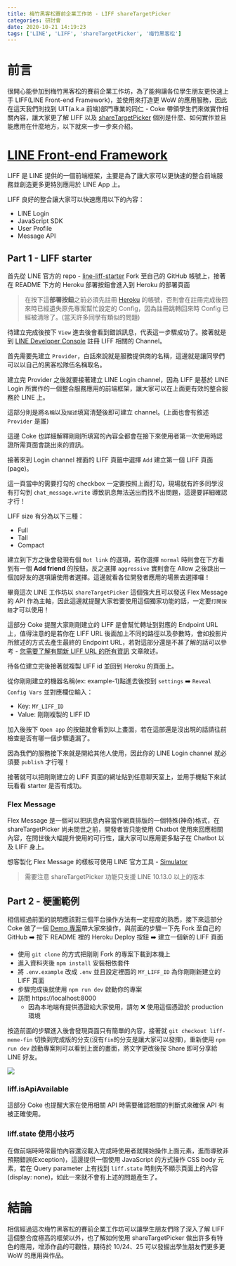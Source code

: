 ```yaml
---
title: 梅竹黑客松賽前企業工作坊 - LIFF shareTargetPicker
categories: 研討會
date: 2020-10-21 14:19:23
tags: ['LINE', 'LIFF', 'shareTargetPicker', '梅竹黑客松']
---
```


<style>
  section.compact {
    font-size: 150%  
  }
  img[alt~="center"] {
    display: block;
    margin: 0 auto;
  }
</style>

# 前言

很開心能參加到梅竹黑客松的賽前企業工作坊，為了能夠讓各位學生朋友更快速上手 LIFF(LINE Front-end Framework)，並使用來打造更 WoW 的應用服務，因此在這天我們則找到 UIT(a.k.a 前端)部門專業的同仁 - Coke 帶領學生們來做實作相關內容，讓大家更了解 LIFF 以及 [shareTargetPicker](https://developers.line.biz/en/reference/liff/#share-target-picker) 個別是什麼、如何實作並且能應用在什麼地方，以下就來一步一步來介紹。

<!-- more -->

# [LINE Front-end Framework](https://developers.line.biz/en/docs/liff/overview/)

<script async class="speakerdeck-embed" data-slide="4" data-id="29f68cae8f9d4a80adde4ebf5a5fca5e" data-ratio="1.77777777777778" src="//speakerdeck.com/assets/embed.js"></script>

LIFF 是 LINE 提供的一個前端框架，主要是為了讓大家可以更快速的整合前端服務並創造更多更特別應用於 LINE App 上。

<script async class="speakerdeck-embed" data-slide="6" data-id="29f68cae8f9d4a80adde4ebf5a5fca5e" data-ratio="1.77777777777778" src="//speakerdeck.com/assets/embed.js"></script>

LIFF 良好的整合讓大家可以快速應用以下的內容：

- LINE Login
- JavaScript SDK
- User Profile
- Message API

## Part 1 - LIFF starter

<script async class="speakerdeck-embed" data-slide="8" data-id="29f68cae8f9d4a80adde4ebf5a5fca5e" data-ratio="1.77777777777778" src="//speakerdeck.com/assets/embed.js"></script>

首先從 LINE 官方的 repo - [line-liff-starter](https://github.com/line/line-liff-starter) Fork 至自己的 GitHub 帳號上，接著在 README 下方的 Heroku 部署按鈕會進入到 Heroku 的部署頁面

> 在按下這**部署按鈕**之前必須先註冊 [Heroku](https://www.heroku.com/) 的帳號，否則會在註冊完成後回來時已經遺失原先專案幫忙設定的 Config，因為註冊跳轉回來時 Config 已經被清除了。(當天許多同學有類似的問題)

<script async class="speakerdeck-embed" data-slide="12" data-id="29f68cae8f9d4a80adde4ebf5a5fca5e" data-ratio="1.77777777777778" src="//speakerdeck.com/assets/embed.js"></script>

待建立完成後按下 `View` 進去後會看到錯誤訊息，代表這一步驟成功了。接著就是到 [LINE Developer Console](https://developers.line.biz/console) 註冊 LIFF 相關的 Channel。

<script async class="speakerdeck-embed" data-slide="15" data-id="29f68cae8f9d4a80adde4ebf5a5fca5e" data-ratio="1.77777777777778" src="//speakerdeck.com/assets/embed.js"></script>

首先需要先建立 `Provider`，白話來說就是服務提供商的名稱，這邊就是讓同學們可以以自己的黑客松隊伍名稱取名。

<script async class="speakerdeck-embed" data-slide="17" data-id="29f68cae8f9d4a80adde4ebf5a5fca5e" data-ratio="1.77777777777778" src="//speakerdeck.com/assets/embed.js"></script>

建立完 Provider 之後就要接著建立 LINE Login channel，因為 LIFF 是基於 LINE Login 所實作的一個整合服務應用的前端框架，讓大家可以在上面更有效的整合服務於 LINE 上。

這部分則是將`名稱`以及`描述`填寫清楚後即可建立 channel。(上面也會有敘述 `Provider` 是誰)

<script async class="speakerdeck-embed" data-slide="18" data-id="29f68cae8f9d4a80adde4ebf5a5fca5e" data-ratio="1.77777777777778" src="//speakerdeck.com/assets/embed.js"></script>

這邊 Coke 也詳細解釋剛剛所填寫的內容全都會在接下來使用者第一次使用時認證所需頁面會跳出來的資訊。

<script async class="speakerdeck-embed" data-slide="19" data-id="29f68cae8f9d4a80adde4ebf5a5fca5e" data-ratio="1.77777777777778" src="//speakerdeck.com/assets/embed.js"></script>

接著來到 Login channel 裡面的 LIFF 頁籤中選擇 `Add` 建立第一個 LIFF 頁面(page)。

<script async class="speakerdeck-embed" data-slide="20" data-id="29f68cae8f9d4a80adde4ebf5a5fca5e" data-ratio="1.77777777777778" src="//speakerdeck.com/assets/embed.js"></script>

這一頁當中的需要打勾的 checkbox 一定要按照上面打勾，現場就有許多同學沒有打勾到 `chat_message.write` 導致訊息無法送出而找不出問題，這邊要詳細確認才行！

LIFF size 有分為以下三種：

- Full
- Tall
- Compact

<script async class="speakerdeck-embed" data-slide="23" data-id="29f68cae8f9d4a80adde4ebf5a5fca5e" data-ratio="1.77777777777778" src="//speakerdeck.com/assets/embed.js"></script>

建立到下方之後會發現有個 `Bot link` 的選項，若你選擇 `normal` 時則會在下方看到有一個 **Add friend** 的按鈕，反之選擇 `aggressive` 實則會在 Allow 之後跳出一個加好友的選項讓使用者選擇。這邊就看各位開發者應用的場景去選擇囉！

<script async class="speakerdeck-embed" data-slide="25" data-id="29f68cae8f9d4a80adde4ebf5a5fca5e" data-ratio="1.77777777777778" src="//speakerdeck.com/assets/embed.js"></script>

畢竟這次 LINE 工作坊以 `shareTargetPicker` 這個強大且可以發送 Flex Message 的 API 作為主軸，因此這邊就提醒大家若要使用這個獨家功能的話，一定要`打開按鈕`才可以使用！

<script async class="speakerdeck-embed" data-slide="27" data-id="29f68cae8f9d4a80adde4ebf5a5fca5e" data-ratio="1.77777777777778" src="//speakerdeck.com/assets/embed.js"></script>

這部分 Coke 提醒大家剛剛建立的 LIFF 是會幫忙轉址到對應的 Endpoint URL 上，值得注意的是若你在 LIFF URL 後面加上不同的路徑以及參數時，會如投影片所敘述的方式去產生最終的 Endpoint URL，若對這部分還是不甚了解的話可以參考 - [您需要了解有關新 LIFF URL 的所有資訊](https://engineering.linecorp.com/zh-hant/blog/new-liff-url-infomation/) 文章敘述。

<script async class="speakerdeck-embed" data-slide="28" data-id="29f68cae8f9d4a80adde4ebf5a5fca5e" data-ratio="1.77777777777778" src="//speakerdeck.com/assets/embed.js"></script>

待各位建立完後接著就複製 LIFF id 並回到 Heroku 的頁面上。

<script async class="speakerdeck-embed" data-slide="30" data-id="29f68cae8f9d4a80adde4ebf5a5fca5e" data-ratio="1.77777777777778" src="//speakerdeck.com/assets/embed.js"></script>

從你剛剛建立的機器名稱(ex: example-1)點進去後按到 `settings` ➡️ `Reveal Config Vars` 並對應欄位輸入：

- Key: `MY_LIFF_ID`
- Value: 剛剛複製的 LIFF ID

<script async class="speakerdeck-embed" data-slide="32" data-id="29f68cae8f9d4a80adde4ebf5a5fca5e" data-ratio="1.77777777777778" src="//speakerdeck.com/assets/embed.js"></script>

加入後按下 `Open app` 的按鈕就會看到以上畫面，若在這部還是沒出現的話請往前檢查是否有哪一個步驟遺漏了。

<script async class="speakerdeck-embed" data-slide="35" data-id="29f68cae8f9d4a80adde4ebf5a5fca5e" data-ratio="1.77777777777778" src="//speakerdeck.com/assets/embed.js"></script>

因為我們的服務接下來就是開給其他人使用，因此你的 LINE Login channel 就必須要 `publish` 才行喔！

<script async class="speakerdeck-embed" data-slide="36" data-id="29f68cae8f9d4a80adde4ebf5a5fca5e" data-ratio="1.77777777777778" src="//speakerdeck.com/assets/embed.js"></script>

接著就可以把剛剛建立的 LIFF 頁面的網址貼到任意聊天室上，並用手機點下來試玩看看 starter 是否有成功。

### Flex Message

<script async class="speakerdeck-embed" data-slide="38" data-id="29f68cae8f9d4a80adde4ebf5a5fca5e" data-ratio="1.77777777777778" src="//speakerdeck.com/assets/embed.js"></script>

Flex Message 是一個可以把訊息內容當作網頁排版的一個特殊(神奇)格式，在 shareTargetPicker 尚未問世之前，開發者皆只能使用 Chatbot 使用來回應相關內容，在問世後大幅提升使用的可行性，讓大家可以應用更多點子在 Chatbot 以及 LIFF 身上。

想客製化 Flex Message 的樣板可使用 LINE 官方工具 - [Simulator](https://developers.line.biz/flex-simulator/)

> 需要注意 shareTargetPicker 功能只支援 LINE 10.13.0 以上的版本

## Part 2 - 梗圖範例

相信經過前面的說明應該對三個平台操作方法有一定程度的熟悉，接下來這部分 Coke 做了一個 [Demo 專案](https://github.com/cichien/liff-workshop-demo)帶大家來操作，與前面的步驟一下先 Fork 至自己的 GitHub ➡️ 按下 README 裡的 Heroku Deploy 按鈕 ➡️ 建立一個新的 LIFF 頁面

<script async class="speakerdeck-embed" data-slide="45" data-id="29f68cae8f9d4a80adde4ebf5a5fca5e" data-ratio="1.77777777777778" src="//speakerdeck.com/assets/embed.js"></script>

- 使用 `git clone` 的方式把剛剛 Fork 的專案下載到本機上
- 進入資料夾後 `npm install` 安裝相依套件
- 將 `.env.example` 改成 `.env` 並且設定裡面的 `MY_LIFF_ID` 為你剛剛新建立的 LIFF 頁面
- 步驟完成後就使用 `npm run dev` 啟動你的專案
- 訪問 https://localhost:8000
  - 因為本地端有提供憑證給大家使用，請勿 ❌ 使用這個憑證於 production 環境

<script async class="speakerdeck-embed" data-slide="48" data-id="29f68cae8f9d4a80adde4ebf5a5fca5e" data-ratio="1.77777777777778" src="//speakerdeck.com/assets/embed.js"></script>

按造前面的步驟進入後會發現頁面只有簡單的內容，接著就 `git checkout liff-meme-fin` 切換到完成版的分支(沒有`fin`的分支是讓大家可以發揮)，重新使用 `npm run dev` 啟動專案則可以看到上面的畫面，將文字更改後按 Share 即可分享給 LINE 好友。

![](https://nijialin.com/images/2020/target-picker-sample.PNG)

### liff.isApiAvailable

<script async class="speakerdeck-embed" data-slide="49" data-id="29f68cae8f9d4a80adde4ebf5a5fca5e" data-ratio="1.77777777777778" src="//speakerdeck.com/assets/embed.js"></script>

這部分 Coke 也提醒大家在使用相關 API 時需要確認相關的判斷式來確保 API 有被正確使用。

### liff.state 使用小技巧

<script async class="speakerdeck-embed" data-slide="54" data-id="29f68cae8f9d4a80adde4ebf5a5fca5e" data-ratio="1.77777777777778" src="//speakerdeck.com/assets/embed.js"></script>

在做前端時時常最怕內容還沒載入完成時使用者就開始操作上面元素，進而導致非預期錯誤(Exception)，這邊提供一個使用 JavaScript 的方式操作 CSS body 元素，若在 Query parameter 上有找到 `liff.state` 時則先不顯示頁面上的內容(display: none)，如此一來就不會有上述的問題產生了。

# 結論

相信經過這次梅竹黑客松的賽前企業工作坊可以讓學生朋友們除了深入了解 LIFF 這個整合度極高的框架以外，也了解如何使用 shareTargetPicker 做出許多有特色的應用，增添作品的可觀性，期待於 10/24、25 可以發掘出學生朋友們更多更 WoW 的應用與作品。
